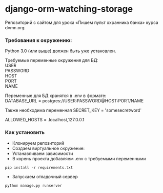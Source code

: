 # django-orm-watching-storage
Репозиторий с сайтом для урока «Пишем пульт охранника банка» курса dvmn.org

### Требования к окружению:
Python 3.0 (или выше) должен быть уже установлен.  
  
Требуемые переменные окружения для БД:  
USER  
PASSWORD   
HOST   
PORT   
NAME
  
Переменные для БД хранятся в .env в формате:  
DATABASE_URL = postgres://USER:PASSWORD@HOST:PORT/NAME  
  
Также необходима переменная SECRET_KEY = 'somesecretword'

ALLOWED_HOSTS = .localhost,127.0.0.1

### Как установить
* Клонируем репозиторий
* Создаем виртуальное окружение:
* Устанавливаем зависимости
* В корень проекта добавляем .env c требуемыми переменными
```
pip install -r requirements.txt
```
* Запускаем отладочный сервер
```
python manage.py runserver
```
